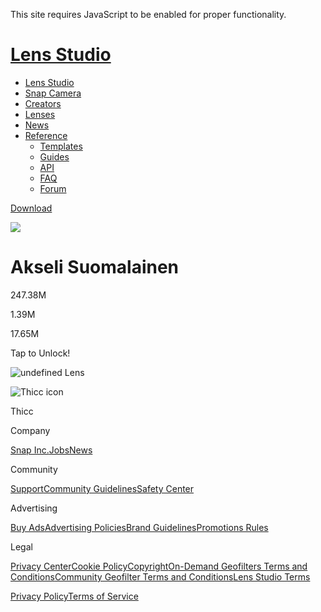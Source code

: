 This site requires JavaScript to be enabled for proper functionality.

# [Lens Studio](/)

  - [Lens Studio](/)
  - [Snap Camera](/snap-camera)
  - [Creators](/creators)
  - [Lenses](/lenses)
  - [News](/news)
  - [Reference](#)
      - [Templates](/templates)
      - [Guides](/guides)
      - [API](/api)
      - [FAQ](/support)
      - [Forum](https://lensstudio.zendesk.com/hc/en-us/community/topics)

[Download](/download)

[](#)[](#)

![](https://rendering-service.prod.us-east.bitstrips.com/render/10226843/215580147_64-s5-v1.png)

# Akseli Suomalainen

247.38M

1.39M

17.65M

Tap to Unlock\!

![undefined
Lens](https://community-lens.storage.googleapis.com/preview-media/final/1301bad0-fa87-4dd2-89de-4c7259c0cfed.jpg)

![Thicc
icon](https://lens-storage.storage.googleapis.com/png/2fbc715a-327d-4e12-98ff-3147469dc6f3)

Thicc

Company

[Snap
Inc.](https://www.snap.com/)[Jobs](https://www.snap.com/jobs/)[News](https://www.snap.com/news/)

Community

[Support](https://support.snapchat.com/)[Community
Guidelines](https://support.snapchat.com/a/guidelines)[Safety
Center](https://www.snapchat.com/safety)

Advertising

[Buy Ads](https://www.snapchat.com/ads)[Advertising
Policies](https://www.snap.com/ad-policies/)[Brand
Guidelines](https://www.snap.com/brand-guidelines/)[Promotions
Rules](https://support.snapchat.com/a/promotions-rules)

Legal

[Privacy Center](https://www.snap.com/privacy/privacy-center/)[Cookie
Policy](https://www.snap.com/cookie-policy/)[Copyright](https://support.snapchat.com/co/report-copyright)[On-Demand
Geofilters Terms and
Conditions](https://www.snap.com/terms/on-demand-geofilters/)[Community
Geofilter Terms and
Conditions](https://www.snapchat.com/geofilters/terms.html)[Lens Studio
Terms](https://www.snap.com/terms/lens-studio-terms/)

[Privacy Policy](https://www.snap.com/privacy/privacy-policy/)[Terms of
Service](https://www.snap.com/terms/)
